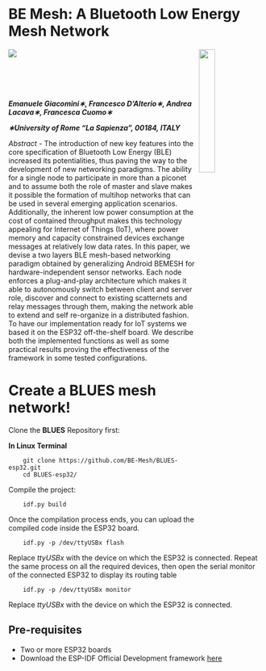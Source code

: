BE Mesh: A Bluetooth Low Energy Mesh Network
===================================

<img align="left" src="https://www.uniroma1.it/sites/default/files/images/logo/sapienza-big.png"/>
<img align="right" width="25%" src="http://www.cs.ucc.ie/wowmom2020/WoWMoM%202016_files/logo-wowmom.png"/>
<br/><br/><br/><br/><br/>

***Emanuele Giacomini∗, Francesco D’Alterio∗, Andrea Lacava∗, Francesca Cuomo∗***

***∗University of Rome “La Sapienza”, 00184, ITALY***

*Abstract* - The introduction of new key features into the core specification of Bluetooth Low Energy (BLE) increased its potentialities, thus paving the way to the development of new networking paradigms.
The ability for a single node to participate in more than a piconet and to assume both the role of master and slave makes it possible the formation of multihop networks that can be used in several emerging application scenarios.
Additionally, the inherent low power consumption at the cost of contained throughput makes this technology appealing for Internet of Things (IoT), where power memory and capacity constrained devices exchange messages at relatively low data rates.
In this paper, we devise a two layers BLE mesh-based networking paradigm obtained by generalizing Android BEMESH for hardware-independent sensor networks.
Each node enforces a plug-and-play architecture which makes it able to autonomously switch between client and server role, discover and connect to existing scatternets and relay messages through them, making the network able to extend and self re-organize in a distributed fashion.
To have our implementation ready for IoT systems we based it on the ESP32 off-the-shelf board.
We describe both the implemented functions as well as some practical results proving the effectiveness of the framework in some tested configurations.

# Create a BLUES mesh network!

Clone the __BLUES__ Repository first:

__In Linux Terminal__
```
    git clone https://github.com/BE-Mesh/BLUES-esp32.git
    cd BLUES-esp32/
```
Compile the project:

```
    idf.py build
```
Once the compilation process ends, you can upload the compiled code inside the ESP32 board.

```
    idf.py -p /dev/ttyUSBx flash
```
Replace _ttyUSBx_ with the device on which the ESP32 is connected.
Repeat the same process on all the required devices, then open the serial monitor of the connected ESP32 to display its routing table

```
    idf.py -p /dev/ttyUSBx monitor
```
Replace _ttyUSBx_ with the device on which the ESP32 is connected.

## Pre-requisites

- Two or more ESP32 boards
- Download the ESP-IDF Official Development framework [here](https://docs.espressif.com/projects/esp-idf/en/stable/get-started/index.html#step-2-get-esp-idf)
